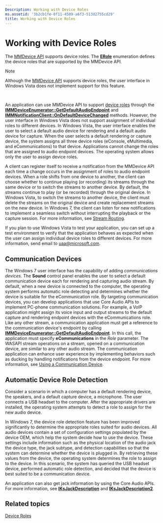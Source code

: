 ```yaml
---
Description: Working with Device Roles
ms.assetid: '3b2cb1fe-0f11-4509-a6f3-513d2755cd29'
title: Working with Device Roles
---
```


# Working with Device Roles

The [MMDevice API](mmdevice-api.md) supports device roles. The [**ERole**](erole.md) enumeration defines the device roles that are supported by the MMDevice API.

> [!Note]  
> Although the [MMDevice API](mmdevice-api.md) supports device roles, the user interface in Windows Vista does not implement support for this feature.

 

An application can use MMDevice API to support [device roles](device-roles.md) through the [**IMMDeviceEnumerator::GetDefaultAudioEndpoint**](immdeviceenumerator-getdefaultaudioendpoint.md) and [**IMMNotificationClient::OnDefaultDeviceChanged**](immnotificationclient-ondefaultdevicechanged.md) methods. However, the user interface in Windows Vista does not support assignment of individual roles to different devices. In Windows Vista, the user interface enables the user to select a default audio device for rendering and a default audio device for capture. When the user selects a default rendering or capture device, the system assigns all three device roles (eConsole, eMultimedia, and eCommunications) to that device. Applications cannot change the roles that are assigned to audio endpoint devices. The operating system allows only the user to assign device roles.

A client can register itself to receive a notification from the MMDevice API each time a change occurs in the assignment of roles to audio endpoint devices. When a role shifts from one device to another, the client can choose whether to continue playing (or recording) its streams through the same device or to switch the streams to another device. By default, the streams continue to play (or be recorded) through the original device. In Windows Vista, to switch the streams to another device, the client must delete the streams on the original device and create replacement streams on the new device. In Windows 7, the client can listen for new notifications to implement a seamless switch without interrupting the playback or the capture session. For more information, see [Stream Routing](stream-routing.md).

If you plan to use Windows Vista to test your application, you can set up a test environment to verify that the application behaves as expected when the user can assign individual device roles to different devices. For more information, send email to uaa@microsoft.com.

## Communication Devices

The Windows 7 user interface has the capability of adding *communications devices*. The **Sound** control panel enables the user to select a default communication device each for rendering and capturing audio stream. By default, when a new device is connected to the computer, the operating system performs automatic role detecting and determines whether the device is suitable for the eCommunication role. By targeting communication devices, you can develop applications that use Core Audio APIs to implement PC-phone communication solutions. For example, a VoIP application might assign its voice input and output streams to the default capture and rendering endpoint devices with the eCommunications role. Like any other stream, a communication application must get a reference to the communication device's endpoint by calling [**IMMDeviceEnumerator::GetDefaultAudioEndpoint**](immdeviceenumerator-getdefaultaudioendpoint.md). In this call, the application must specify **eCommunications** in the *Role* parameter. The WASAPI stream operations on a stream, opened on a communication device, are similar to any other audio stream. The communication application can enhance user experience by implementing behaviors such as ducking by handling notifications from the device endpoint. For more information, see [Using a Communication Device](using-the-communication-device.md).

## Automatic Device Role Detection

Consider a scenario in which a computer has a default rendering device, the speakers, and a default capture device, a microphone. The user connects a USB headset to the computer. After the appropriate drivers are installed, the operating system attempts to detect a role to assign for the new audio device.

In Windows 7, the device role detection feature has been improved significantly to determine the appropriate roles suited for audio devices. All audio devices contain a set of configuration settings populated by the device OEM, which help the system decide how to use the device. These settings include information such as the physical location of the audio jack the device type, the jack subtype, and detection capabilities so that the system can determine whether the device is plugged in. By retrieving these values from the device, the operating system determines the role to assign to the device. In this scenario, the system has queried the USB headset device, performed automatic role detection, and decided that the device is best suited to be a communication device.

An application can also get jack information by using the Core Audio APIs. For more information, see [**IKsJackDescription**](iksjackdescription.md) and [**IKsJackDescription2**](iksjackdescription2.md).

## Related topics

<dl> <dt>

[Device Roles](device-roles.md)
</dt> </dl>

 

 



